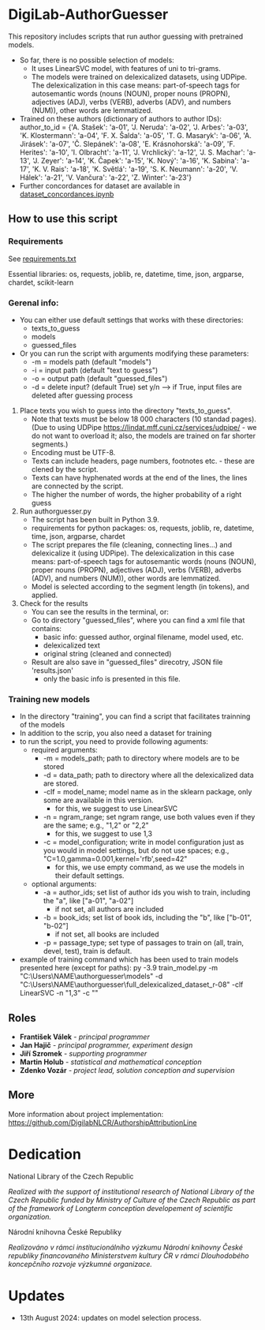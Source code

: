# DigiLab-AuthorGuesser
This repository includes scripts that run author guessing with pretrained models.
- So far, there is no possible selection of models:
    - It uses LinearSVC model, with features of uni to tri-grams.
    - The models were trained on delexicalized datasets, using UDPipe. The delexicalization in this case means: part-of-speech tags for autosemantic words (nouns (NOUN), proper nouns (PROPN), adjectives (ADJ), verbs (VERB), adverbs (ADV), and numbers (NUM)), other words are lemmatized.
- Trained on these authors (dictionary of authors to author IDs):
author_to_id = {'A. Stašek': 'a-01',
                'J. Neruda': 'a-02',
                'J. Arbes': 'a-03',
                'K. Klostermann': 'a-04',
                'F. X. Šalda': 'a-05',
                'T. G. Masaryk': 'a-06',
                'A. Jirásek': 'a-07',
                'Č. Slepánek': 'a-08',
                'E. Krásnohorská': 'a-09',
                'F. Herites': 'a-10',
                'I. Olbracht': 'a-11',
                'J. Vrchlický': 'a-12',
                'J. S. Machar': 'a-13',
                'J. Zeyer': 'a-14',
                'K. Čapek': 'a-15',
                'K. Nový': 'a-16',
                'K. Sabina': 'a-17',
                'K. V. Rais': 'a-18',
                'K. Světlá': 'a-19',
                'S. K. Neumann': 'a-20',
                'V. Hálek': 'a-21',
                'V. Vančura': 'a-22',
                'Z. Winter': 'a-23'}
- Further concordances for dataset are available in [dataset_concordances.ipynb](https://github.com/DigilabNLCR/AuthorGuesser/tree/main/training/dataset_concordances.ipynb)

## How to use this script

### Requirements
See [requirements.txt](https://github.com/DigilabNLCR/AuthorGuesser/tree/main/requirements.txt)

Essential libraries: os, requests, joblib, re, datetime, time, json, argparse, chardet, scikit-learn

### Gerenal info:
- You can either use default settings that works with these directories:
    - texts_to_guess
    - models
    - guessed_files
- Or you can run the script with arguments modifying these parameters:
    - -m = models path (default "models")
    - -i = input path (default "text to guess")
    - -o = output path (default "guessed_files")
    - -d = delete input? (default True) set y/n --> if True, input files are deleted after guessing process

1) Place texts you wish to guess into the directory "texts_to_guess".
    - Note that texts must be below 18 000 characters (10 standad pages). (Due to using UDPipe https://lindat.mff.cuni.cz/services/udpipe/ - we do not want to overload it; also, the models are trained on far shorter segments.)
    - Encoding must be UTF-8.
    - Texts can include headers, page numbers, footnotes etc. - these are clened by the script.
    - Texts can have hyphenated words at the end of the lines, the lines are connected by the script.
    - The higher the number of words, the higher probability of a right guess
2) Run authorguesser.py
    - The script has been built in Python 3.9.
    - requirements for python packages: os, requests, joblib, re, datetime, time, json, argparse, chardet
    - The script prepares the file (cleaning, connecting lines...) and delexicalize it (using UDPipe). The delexicalization in this case means: part-of-speech tags for autosemantic words (nouns (NOUN), proper nouns (PROPN), adjectives (ADJ), verbs (VERB), adverbs (ADV), and numbers (NUM)), other words are lemmatized.
    - Model is selected according to the segment length (in tokens), and applied.
3) Check for the results
    - You can see the results in the terminal, or:
    - Go to directory "guessed_files", where you can find a xml file that contains:
        - basic info: guessed author, orginal filename, model used, etc.
        - delexicalized text
        - original string (cleaned and connected)
    - Result are also save in "guessed_files" direcotry, JSON file 'results.json'
        - only the basic info is presented in this file.

### Training new models
- In the directory "training", you can find a script that facilitates trainning of the models
- In addition to the scrip, you also need a dataset for training
- to run the script, you need to provide following aguments:
    - required arguments:
        - -m = models_path; path to directory where models are to be stored
        - -d = data_path; path to directory where all the delexicalized data are stored.
        - -clf = model_name; model name as in the sklearn package, only some are available in this version.
            - for this, we suggest to use LinearSVC
        - -n = ngram_range; set ngram range, use both values even if they are the same; e.g., "1,2" or "2,2"
            - for this, we suggest to use 1,3
        - -c = model_configuration; write in model configuration just as you would in model settings, but do not use spaces; e.g., "C=1.0,gamma=0.001,kernel='rfb',seed=42"
            - for this, we use empty command, as we use the models in their default settings.
    - optional arguments:
        - -a = author_ids; set list of author ids you wish to train, including the "a", like ["a-01", "a-02"]
            - if not set, all authors are included
        - -b = book_ids; set list of book ids, including the "b", like ["b-01", "b-02"]
            - if not set, all books are included
        - -p = passage_type; set type of passages to train on (all, train, devel, test), train is default.
- example of training command which has been used to train models presented here (except for paths): py -3.9 train_model.py -m "C:\Users\NAME\authorguesser\models" -d "C:\Users\NAME\authorguesser\full_delexicalized_dataset_r-08" -clf LinearSVC -n "1,3" -c ""

## **Roles**

* **František Válek** - *principal programmer*
* **Jan Hajič** - *principal programmer, experiment design*
* **Jiří Szromek** -  *supporting programmer*
* **Martin Holub** -  *statistical and mathematical conception*
* **Zdenko Vozár** -  *project lead, solution conception and supervision*


## **More**
More information about project implementation: https://github.com/DigilabNLCR/AuthorshipAttributionLine

# Dedication
National Library of the Czech Republic

_Realized with the support of institutional research of National Library of the Czech Republic funded by Ministry of Culture of the Czech Republic as part of the framework of Longterm conception developement of scientific organization._

Národní knihovna České Republiky

_Realizováno v rámci institucionálního výzkumu Národní knihovny České republiky financovaného Ministerstvem kultury ČR v rámci Dlouhodobého koncepčního rozvoje výzkumné organizace._

# Updates
- 13th August 2024: updates on model selection process.
